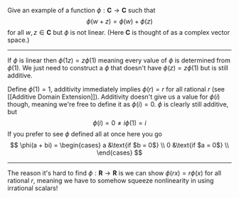 Give an example of a function $\phi : \mathbf C \to \mathbf C$ such that
$$
\phi(w+z) = \phi(w) + \phi(z)
$$
for all $w,z \in \mathbf C$  but $\phi$ is not linear. (Here $\mathbf C$ is thought of as a complex vector space.)

---

If $\phi$ is linear then $\phi(1z) = z\phi(1)$ meaning every value of $\phi$ is determined from $\phi(1)$. We just need to construct a $\phi$ that doesn't have $\phi(z) = z\phi(1)$ but is still additive.

Define $\phi(1) = 1$, additivity immediately implies $\phi(r) = r$ for all rational $r$ (see [[Additive Domain Extension]]). 
Additivity doesn't give us a value for $\phi(i)$ though, meaning we're free to define it as $\phi(i) = 0$. $\phi$ is clearly still additive, but
$$
\phi(i) = 0 \ne i\phi(1) = i
$$
If you prefer to see $\phi$ defined all at once here you go
$$
\phi(a + bi) = \begin{cases}
a &\text{if $b = 0$} \\
0 &\text{if $a = 0$} \\
\end{cases}
$$

---

The reason it's hard to find $\phi : \mathbf R \to \mathbf R$ is we can show $\phi(rx) = r\phi(x)$ for all rational $r$, meaning we have to somehow squeeze nonlinearity in using irrational scalars!
